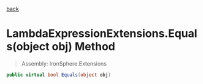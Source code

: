 ﻿

[back](/IronSphere.Extensions/types/LambdaExpressionExtensions)

# LambdaExpressionExtensions.Equals(object obj) Method

> Assembly: IronSphere.Extensions

```csharp
public virtual bool Equals(object obj)
```



 